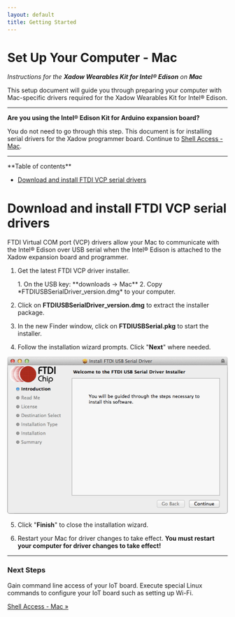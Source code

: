 ```yaml
---
layout: default
title: Getting Started
---
```


# Set Up Your Computer - Mac

_Instructions for the **Xadow Wearables Kit for Intel® Edison** on **Mac**_

This setup document will guide you through preparing your computer with Mac-specific drivers required for the Xadow Wearables Kit for Intel® Edison.

---

**Are you using the Intel® Edison Kit for Arduino expansion board?**

You do not need to go through this step. This document is for installing serial drivers for the Xadow programmer board. Continue to [Shell Access - Mac](/docs/shell_access/mac/serial_connection.html).

---

<div class="toc" markdown="1">
**Table of contents**

* [Download and install FTDI VCP serial drivers](#download-and-install-ftdi-vcp-serial-drivers)
</div>

# Download and install FTDI VCP serial drivers

FTDI Virtual COM port (VCP) drivers allow your Mac to communicate with the Intel® Edison over USB serial when the Intel® Edison is attached to the Xadow expansion board and programmer.

1. Get the latest FTDI VCP driver installer.

    <div class="callout goto" markdown="1">
    1. On the USB key: **downloads → Mac**
    2. Copy *FTDIUSBSerialDriver_version.dmg* to your computer.
    </div>

2. Click on **FTDIUSBSerialDriver_version.dmg** to extract the installer package.

3. In the new Finder window, click on **FTDIUSBSerial.pkg** to start the installer.

4. Follow the installation wizard prompts. Click "**Next**" where needed.

  ![FTDI USB Serial Driver installation wizard](images/ftdi_drivers-installer_wizard.png)

5. Click "**Finish**" to close the installation wizard.

6. Restart your Mac for driver changes to take effect. **You must restart your computer for driver changes to take effect!**

---

### Next Steps

Gain command line access of your IoT board. Execute special Linux commands to configure your IoT board such as setting up Wi-Fi. 

[Shell Access - Mac »](/docs/shell_access/mac/serial_connection.html)